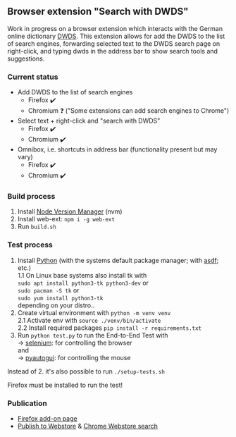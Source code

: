 ## Browser extension "Search with DWDS"


Work in progress on a browser extension which interacts with the German online dictionary [DWDS](https://www.dwds.de). This extension allows for add the DWDS to the list of search engines, forwarding selected text to the DWDS search page on right-click, and typing dwds in the address bar to show search tools and suggestions.


### Current status

- Add DWDS to the list of search engines
    - Firefox :heavy_check_mark:
    - Chromium :question: ("Some extensions can add search engines to Chrome")
- Select text + right-click and "search with DWDS"
    - Firefox :heavy_check_mark:
    - Chromium :heavy_check_mark:
- Omnibox, i.e. shortcuts in address bar (functionality present but may vary)
   - Firefox :heavy_check_mark:
   - Chromium :heavy_check_mark:


### Build process

1. Install [Node Version Manager](https://github.com/nvm-sh/nvm) (nvm)
2. Install web-ext: `npm i -g web-ext`
3. Run `build.sh`


### Test process

1. Install [Python](https://www.python.org/downloads/) (with the systems default package manager; with [asdf](https://asdf-vm.com/guide/getting-started.html); etc.)  
1.1 On Linux base systems also install tk with  
    `sudo apt install python3-tk python3-dev` or  
    `sudo pacman -S tk` or  
    `sudo yum install python3-tk`  
    depending on your distro..
2. Create virtual environment with `python -m venv venv`    
2.1 Activate env with `source ./venv/bin/activate`  
2.2 Install required packages `pip install -r requirements.txt`  
3. Run `python test.py` to run the End-to-End Test with   
-> [selenium](https://pypi.org/project/selenium/): for controlling the browser  
and   
-> [pyautogui](https://pypi.org/project/PyAutoGUI/): for controlling the mouse

Instead of 2. it's also possible to run `./setup-tests.sh`

Firefox must be installed to run the test!


### Publication

* [Firefox add-on page](https://addons.mozilla.org/firefox/addon/dwds/)
* [Publish to Webstore](https://developer.chrome.com/docs/webstore/publish/) & [Chrome Webstore search](https://chrome.google.com/webstore/category/extensions)
